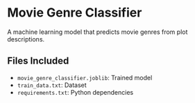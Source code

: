 # Movie Genre Classifier

A machine learning model that predicts movie genres from plot descriptions.

## Files Included
- `movie_genre_classifier.joblib`: Trained model
- `train_data.txt`: Dataset
- `requirements.txt`: Python dependencies
